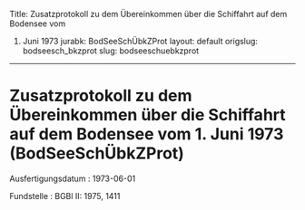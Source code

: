 Title: Zusatzprotokoll zu dem Übereinkommen über die Schiffahrt auf dem Bodensee vom
  1. Juni 1973
jurabk: BodSeeSchÜbkZProt
layout: default
origslug: bodseesch_bkzprot
slug: bodseeschuebkzprot

---

# Zusatzprotokoll zu dem Übereinkommen über die Schiffahrt auf dem Bodensee vom 1. Juni 1973 (BodSeeSchÜbkZProt)

Ausfertigungsdatum
:   1973-06-01

Fundstelle
:   BGBl II: 1975, 1411

